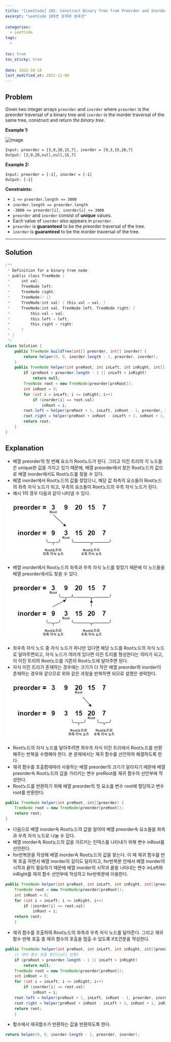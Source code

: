 ```yaml
---
title: "[LeetCode] 105. Construct Binary Tree from Preorder and Inorder Traversal"
excerpt: "LeetCode 105번 문제와 솔루션"

categories:
  - LeetCode
tags:
  - 

toc: true
toc_sticky: true
 
date: 2022-10-10
last_modified_at: 2022-11-09
---
```

## **Problem**
Given two integer arrays `preorder` and `inorder` where `preorder` is the preorder traversal of a binary tree and `inorder` is the inorder traversal of the same tree, construct and return *the binary tree*.

**Example 1:**

![image](https://user-images.githubusercontent.com/107045604/194890046-8a1433dd-8915-4376-b690-3afd12d7689e.png)

```
Input: preorder = [3,9,20,15,7], inorder = [9,3,15,20,7]
Output: [3,9,20,null,null,15,7]
```
**Example 2:**
```
Input: preorder = [-1], inorder = [-1]
Output: [-1]
```
**Constraints:**
- `1 <= preorder.length <= 3000`
- `inorder.length == preorder.length`
- `-3000 <= preorder[i], inorder[i] <= 3000`
- `preorder` and `inorder` consist of **unique** values.
- Each value of `inorder` also appears in `preorder`.
- `preorder` is **guaranteed** to be the preorder traversal of the tree.
- `inorder` is **guaranteed** to be the inorder traversal of the tree.

---
## **Solution**
```java
/**
 * Definition for a binary tree node.
 * public class TreeNode {
 *     int val;
 *     TreeNode left;
 *     TreeNode right;
 *     TreeNode() {}
 *     TreeNode(int val) { this.val = val; }
 *     TreeNode(int val, TreeNode left, TreeNode right) {
 *         this.val = val;
 *         this.left = left;
 *         this.right = right;
 *     }
 * }
 */
class Solution {
    public TreeNode buildTree(int[] preorder, int[] inorder) {
        return helper(0, 0, inorder.length - 1, preorder, inorder);
    }
    public TreeNode helper(int preRoot, int inLeft, int inRight, int[] preorder, int[] inorder) {
        if (preRoot > preorder.length - 1 || inLeft > inRight)
            return null;
        TreeNode root = new TreeNode(preorder[preRoot]);
        int inRoot = 0;
        for (int i = inLeft; i <= inRight; i++)
            if (inorder[i] == root.val)
                inRoot = i;
        root.left = helper(preRoot + 1, inLeft, inRoot - 1, preorder, inorder);
        root.right = helper(preRoot + inRoot - inLeft + 1, inRoot + 1, inRight, preorder, inorder);
        return root;
    }
}
```
## **Explanation**
- 배열 preorder의 첫 번째 요소가 Root노드가 된다. 그리고 이진 트리의 각 노드들은 unique한 값을 가지고 있기 때문에, 배열 preorder에서 찾은 Root노드의 값으로 배열 inorder에서도 Root노드를 찾을 수 있다.
- 배열 inorder에서 Root노드의 값를 찾았으니, 해당 값 좌측의 요소들이 Root노드의 좌측 자식 노드가 되고, 우측의 요소들이 Root노드의 우측 자식 노드가 된다.
- 예시 1의 경우 다음과 같이 나타낼 수 있다.

![다이어그램](/assets/images/LeetCode/LeetCode105/다이어그램.png)

- 배열 inorder에서 Root노드의 좌측과 우측 자식 노드를 찾았기 때문에 이 노드들을 배열 preorder에서도 찾을 수 있다.

![다이어그램2](/assets/images/LeetCode/LeetCode105/다이어그램2.png)

- 좌우측 자식 노드 중 자식 노드가 하나만 있다면 해당 노드를 Root노드의 자식 노드로 달아주면되고, 자식 노드가 여러개 있다면 이진 트리를 형성한다는 의미가 되고, 이 이진 트리의 Root노드를 기존의 Root노드에 달아주면 된다.
- 자식 이진 트리가 존재하는 경우에는 크기가 더 작은 배열 preorder와 inorder이 존재하는 경우와 같으므로 위와 같은 과정을 반복하면 되므로 설명은 생략한다.

![다이어그램3](/assets/images/LeetCode/LeetCode105/다이어그램3.png)

- Root노드의 자식 노드를 달아주려면 좌우측 자식 이진 트리에서 Root노드를 반환해주는 반복을 수행해야 한다. 본 문제에서는 재귀 함수를 선언하여 해결하도록 한다.
- 재귀 함수를 호출함에따라 사용하는 배열 preorder의 크기가 달라지기 때문에 배열 preorder속 Root노드의 값을 가리키는 변수 preRoot를 재귀 함수의 선언부에 작성한다.
- Root노드를 반환하기 위해 배열 preorder의 첫 요소를 변수 root에 할당하고 변수 root를 반환한다.
```java
public TreeNode helper(int preRoot, int[]preorder) {
    TreeNode root = new TreeNode(preorder[preRoot]);
    return root;
}
```
- 다음으로 배열 inorder속 Root노드의 값을 알아야 배열 preorder속 요소들을 좌측과 우측 자식 노드로 나눌 수 있다.
- 배열 inorder속 Root노드의 값을 가르키는 인덱스를 나타내기 위해 변수 inRoot를 선언한다.
- for반복문을 작성해 배열 inorder속 Root노드의 값을 찾는다. 이 때 재귀 함수를 반복 호출 하면서 배열 inorder의 길이도 달라지고, for반복문 안에서 배열 inorder의 시작과 끝이 필요하기 때문에 배열 inorder의 시작과 끝을 나타내는 변수 inLeft와 inRight를 재귀 함수 선언부에 작성하고 for반복문에 이용한다.
```java
public TreeNode helper(int preRoot, int inLeft, int inRight, int[]preorder, int[] inorder) {
    TreeNode root = new TreeNode(preorder[preRoot]);
    int inRoot = 0;
    for (int i = inLeft; i <= inRight; i++)
        if (inorder[i] == root.val)
            inRoot = i;
    return root;
    }
```
- 재귀 함수를 호출하여 Root노드의 좌측과 우측 자식 노드를 달아준다. 그리고 재귀 함수 반복 호출 중 재귀 함수의 호출을 멈출 수 있도록 if조건문을 작성한다.
```java
public TreeNode helper(int preRoot, int inLeft, int inRight, int[]preorder, int[] inorder) {
    // 재귀 함수 호출 중단(null 반환)
    if (preRoot > preorder.length - 1 || inLeft > inRight)
        return null;
    TreeNode root = new TreeNode(preorder[preRoot]);
    int inRoot = 0;
    for (int i = inLeft; i <= inRight; i++)
        if (inorder[i] == root.val)
            inRoot = i;
    root.left = helper(preRoot + 1, inLeft, inRoot - 1, preorder, inorder);
    root.right = helper(preRoot + inRoot - inLeft + 1, inRoot + 1, inRight, preorder, inorder);
    return root;
    }
```
- 함수에서 재귀함수가 반환하는 값을 반환하도록 한다.
```java
return helper(0, 0, inorder.length - 1, preorder, inorder);
```